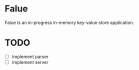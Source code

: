 # Falue

Falue is an in-progress in-memory key-value store application.

# TODO
- [ ] Implement parser
- [ ] Implement server
